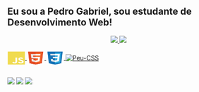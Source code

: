 ## Eu sou a Pedro Gabriel, sou estudante de Desenvolvimento Web!
<div align="center">
  <a href="https://github.com/pedrogsalveira">
  <img height="180em" src="https://github-readme-stats.vercel.app/api?username=pedrogsmalveira&show_icons=true&theme=dracula&include_all_commits=true&count_private=true"/>
  <img height="180em" src="https://github-readme-stats.vercel.app/api/top-langs/?username=pedrogsmalveira&layout=compact&langs_count=7&theme=dracula"/>
</div>
<div style="display: inline_block"><br>
  <img align="center" alt="Peu-Js" height="30" width="40" src="https://raw.githubusercontent.com/devicons/devicon/master/icons/javascript/javascript-plain.svg">
  <img align="center" alt="Peu-HTML" height="30" width="40" src="https://raw.githubusercontent.com/devicons/devicon/master/icons/html5/html5-original.svg">
  <img align="center" alt="Peu-CSS" height="30" width="40" src="https://raw.githubusercontent.com/devicons/devicon/master/icons/css3/css3-original.svg">
  <img align="center" alt="Peu-CSS" height="30" width="40" src="https://tailwindcss.com/_next/static/media/tailwindcss-mark.79614a5f61617ba49a0891494521226b.svg">
</div>
  
  ##
 
<div> 
  <a href="https://instagram.com/pedro.mocc" target="_blank"><img src="https://img.shields.io/badge/-Instagram-%23E4405F?style=for-the-badge&logo=instagram&logoColor=white" target="_blank"></a> 
  <a href = "mailto:pedrogsmalveira@gmail.com"><img src="https://img.shields.io/badge/-Gmail-%23333?style=for-the-badge&logo=gmail&logoColor=white" target="_blank"></a>
  <a href="https://www.linkedin.com/in/pedro-malveira-51970418b" target="_blank"><img src="https://img.shields.io/badge/-LinkedIn-%230077B5?style=for-the-badge&logo=linkedin&logoColor=white" target="_blank"></a> 
</div>
